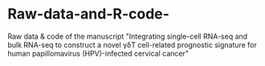 # Raw-data-and-R-code-
Raw data &amp; code of the manuscript "Integrating single-cell RNA-seq and bulk RNA-seq to construct a novel γδT cell-related prognostic signature for human papillomavirus (HPV)-infected cervical cancer"
